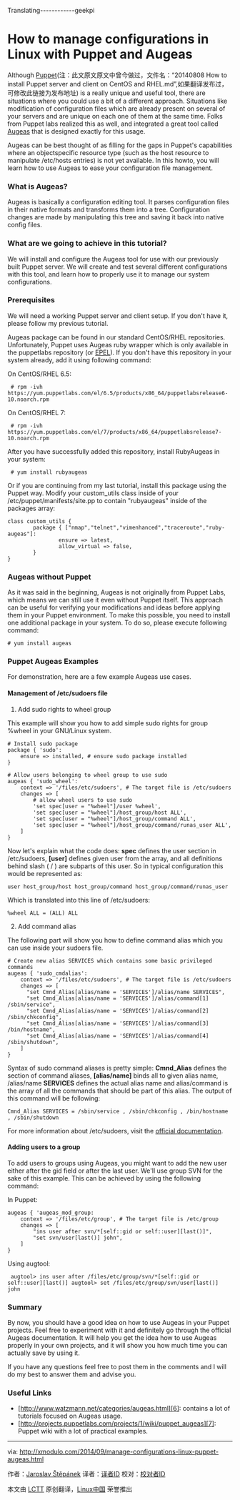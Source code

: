 Translating------------geekpi

How to manage configurations in Linux with Puppet and Augeas
================================================================================
Although [Puppet][1](注：此文原文原文中曾今做过，文件名：“20140808 How to install Puppet server and client on CentOS and RHEL.md”,如果翻译发布过，可修改此链接为发布地址) is a really unique and useful tool, there are situations where you could use a bit of a different approach. Situations like modification of configuration files which are already present on several of your servers and are unique on each one of them at the same time. Folks from Puppet labs realized this as well, and integrated a great tool called [Augeas][2] that is designed exactly for this usage.

Augeas can be best thought of as filling for the gaps in Puppet's capabilities where an object­specific resource type (such as the host resource to manipulate /etc/hosts entries) is not yet available. In this howto, you will learn how to use Augeas to ease your configuration file management. 

### What is Augeas? ###

Augeas is basically a configuration editing tool. It parses configuration files in their native formats and transforms them into a tree. Configuration changes are made by manipulating this tree and saving it back into native config files. 

### What are we going to achieve in this tutorial? ###

We will install and configure the Augeas tool for use with our previously built Puppet server. We will create and test several different configurations with this tool, and learn how to properly use it to manage our system configurations. 

### Prerequisites ###

We will need a working Puppet server and client setup. If you don't have it, please follow my previous tutorial.

Augeas package can be found in our standard CentOS/RHEL repositories. Unfortunately, Puppet uses Augeas ruby wrapper which is only available in the puppetlabs repository (or [EPEL][4]). If you don't have this repository in your system already, add it using following command:

On CentOS/RHEL 6.5:

     # rpm -­ivh https://yum.puppetlabs.com/el/6.5/products/x86_64/puppetlabs­release­6­10.noarch.rpm 

On CentOS/RHEL 7: 

     # rpm -­ivh https://yum.puppetlabs.com/el/7/products/x86_64/puppetlabs­release­7­10.noarch.rpm 

After you have successfully added this repository, install Ruby­Augeas in your system: 

     # yum install ruby­augeas 

Or if you are continuing from my last tutorial, install this package using the Puppet way. Modify your custom_utils class inside of your /etc/puppet/manifests/site.pp to contain "ruby­augeas" inside of the packages array: 

    class custom_utils {
            package { ["nmap","telnet","vim­enhanced","traceroute","ruby­augeas"]:
                    ensure => latest,
                    allow_virtual => false,
            }
    } 

### Augeas without Puppet ###

As it was said in the beginning, Augeas is not originally from Puppet Labs, which means we can still use it even without Puppet itself. This approach can be useful for verifying your modifications and ideas before applying them in your Puppet environment. To make this possible, you need to install one additional package in your system. To do so, please execute following command:

    # yum install augeas 

### Puppet Augeas Examples ###

For demonstration, here are a few example Augeas use cases. 

#### Management of /etc/sudoers file ####

1. Add sudo rights to wheel group

This example will show you how to add simple sudo rights for group %wheel in your GNU/Linux system. 

    # Install sudo package
    package { 'sudo':
        ensure => installed, # ensure sudo package installed
    }
      
    # Allow users belonging to wheel group to use sudo
    augeas { 'sudo_wheel':
        context => '/files/etc/sudoers', # The target file is /etc/sudoers
        changes => [
            # allow wheel users to use sudo
            'set spec[user = "%wheel"]/user %wheel',
            'set spec[user = "%wheel"]/host_group/host ALL',
            'set spec[user = "%wheel"]/host_group/command ALL',
            'set spec[user = "%wheel"]/host_group/command/runas_user ALL',
        ]
    } 

Now let's explain what the code does: **spec** defines the user section in /etc/sudoers, **[user]** defines given user from the array, and all definitions behind slash ( / ) are subparts of this user. So in typical configuration this would be represented as: 

    user host_group/host host_group/command host_group/command/runas_user

Which is translated into this line of /etc/sudoers: 

    %wheel ALL = (ALL) ALL 

2. Add command alias

The following part will show you how to define command alias which you can use inside your sudoers file. 

    # Create new alias SERVICES which contains some basic privileged commands
    augeas { 'sudo_cmdalias':
        context => '/files/etc/sudoers', # The target file is /etc/sudoers
        changes => [
          "set Cmnd_Alias[alias/name = 'SERVICES']/alias/name SERVICES",
          "set Cmnd_Alias[alias/name = 'SERVICES']/alias/command[1] /sbin/service",
          "set Cmnd_Alias[alias/name = 'SERVICES']/alias/command[2] /sbin/chkconfig",
          "set Cmnd_Alias[alias/name = 'SERVICES']/alias/command[3] /bin/hostname",
          "set Cmnd_Alias[alias/name = 'SERVICES']/alias/command[4] /sbin/shutdown",
        ]
    } 

Syntax of sudo command aliases is pretty simple: **Cmnd_Alias** defines the section of command aliases, **[alias/name]** binds all to given alias name, /alias/name **SERVICES** defines the actual alias name and alias/command is the array of all the commands that should be part of this alias. The output of this command will be following: 

    Cmnd_Alias SERVICES = /sbin/service , /sbin/chkconfig , /bin/hostname , /sbin/shutdown

For more information about /etc/sudoers, visit the [official documentation][5].

#### Adding users to a group ####

To add users to groups using Augeas, you might want to add the new user either after the gid field or after the last user. We'll use group SVN for the sake of this example. This can be achieved by using the following command:

In Puppet:

    augeas { 'augeas_mod_group:
        context => '/files/etc/group', # The target file is /etc/group
        changes => [
            "ins user after svn/*[self::gid or self::user][last()]",
            "set svn/user[last()] john",
        ]
    }

Using augtool:

     augtool> ins user after /files/etc/group/svn/*[self::gid or self::user][last()] augtool> set /files/etc/group/svn/user[last()] john 

### Summary ###

By now, you should have a good idea on how to use Augeas in your Puppet projects. Feel free to experiment with it and definitely go through the official Augeas documentation. It will help you get the idea how to use Augeas properly in your own projects, and it will show you how much time you can actually save by using it.

If you have any questions feel free to post them in the comments and I will do my best to answer them and advise you. 

### Useful Links ###

- [http://www.watzmann.net/categories/augeas.html][6]: contains a lot of tutorials focused on Augeas usage.
- [http://projects.puppetlabs.com/projects/1/wiki/puppet_augeas][7]: Puppet wiki with a lot of practical examples. 

--------------------------------------------------------------------------------

via: http://xmodulo.com/2014/09/manage-configurations-linux-puppet-augeas.html

作者：[Jaroslav Štěpánek][a]
译者：[译者ID](https://github.com/译者ID)
校对：[校对者ID](https://github.com/校对者ID)

本文由 [LCTT](https://github.com/LCTT/TranslateProject) 原创翻译，[Linux中国](http://linux.cn/) 荣誉推出

[a]:http://xmodulo.com/author/jaroslav
[1]:http://xmodulo.com/2014/08/install-puppet-server-client-centos-rhel.html
[2]:http://augeas.net/
[3]:http://xmodulo.com/manage-configurations-linux-puppet-augeas.html
[4]:http://xmodulo.com/2013/03/how-to-set-up-epel-repository-on-centos.html
[5]:http://augeas.net/docs/references/lenses/files/sudoers-aug.html
[6]:http://www.watzmann.net/categories/augeas.html
[7]:http://projects.puppetlabs.com/projects/1/wiki/puppet_augeas